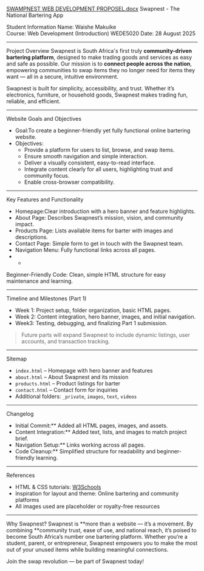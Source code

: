 [SWAMPNEST WEB DEVELOPMENT PROPOSEL.docx](https://github.com/user-attachments/files/22033692/SWAMPNEST.WEB.DEVELOPMENT.PROPOSEL.docx)
 Swapnest - The National Bartering App

 Student Information
Name: Waishe Makuike  
Course: Web Development (Introduction) WEDE5020
Date: 28 August 2025 

---

 Project Overview
Swapnest is South Africa's first truly **community-driven bartering platform**, designed to make trading goods and services as easy and safe as possible. Our mission is to **connect people across the nation**, empowering communities to swap items they no longer need for items they want — all in a secure, intuitive environment.  

Swapnest is built for simplicity, accessibility, and trust. Whether it’s electronics, furniture, or household goods, Swapnest makes trading fun, reliable, and efficient.  

---

 Website Goals and Objectives
- Goal:To create a beginner-friendly yet fully functional online bartering website.  
- Objectives:
  - Provide a platform for users to list, browse, and swap items.
  - Ensure smooth navigation and simple interaction.
  - Deliver a visually consistent, easy-to-read interface.
  - Integrate content clearly for all users, highlighting trust and community focus.
  - Enable cross-browser compatibility.

---

 Key Features and Functionality
- Homepage:Clear introduction with a hero banner and feature highlights.  
- About Page: Describes Swapnest’s mission, vision, and community impact.  
- Products Page: Lists available items for barter with images and descriptions.  
- Contact Page: Simple form to get in touch with the Swapnest team.  
- Navigation Menu: Fully functional links across all pages.  
- *
Beginner-Friendly Code: Clean, simple HTML structure for easy maintenance and learning.  

---

 Timeline and Milestones (Part 1)
- Week 1: Project setup, folder organization, basic HTML pages.  
- Week 2: Content integration, hero banner, images, and initial navigation.  
- Week3: Testing, debugging, and finalizing Part 1 submission.  

> Future parts will expand Swapnest to include dynamic listings, user accounts, and transaction tracking.  

---

Sitemap
- `index.html` – Homepage with hero banner and features  
- `about.html` – About Swapnest and its mission  
- `products.html` – Product listings for barter  
- `contact.html` – Contact form for inquiries  
- Additional folders: `_private`, `images`, `text`, `videos`  

---

 Changelog
- Initial Commit:** Added all HTML pages, images, and assets.  
- Content Integration:** Added text, lists, and images to match project brief.  
- Navigation Setup:** Links working across all pages.  
- Code Cleanup:** Simplified structure for readability and beginner-friendly learning.

---

References
- HTML & CSS tutorials: [W3Schools](https://www.w3schools.com)  
- Inspiration for layout and theme: Online bartering and community platforms  
- All images used are placeholder or royalty-free resources

---

Why Swapnest?
Swapnest is **more than a website — it’s a movement. By combining **community trust, ease of use, and national reach, it’s poised to become South Africa’s number one bartering platform. Whether you’re a student, parent, or entrepreneur, Swapnest empowers you to make the most out of your unused items while building meaningful connections.

Join the swap revolution — be part of Swapnest today!